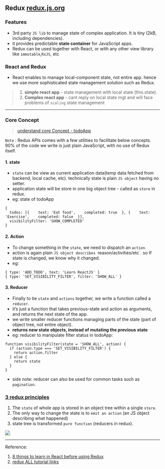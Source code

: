 ## Redux [redux.js.org](https://redux.js.org/)

### Features
- 3rd party `JS lib` to manage state of complex application. It is tiny (2kB, including dependencies).
- it provides predictable **state container** for JavaScript apps.
- Redux can be used together with React, or with any other view library like `immutable`,`RxJS`, etc

### React and Redux
- React enables to manage local-component state, not entire app. hence we use more sophisticated state management solution such as Redux.
> 1. **simple react app** - state management with local state (this.state).
> 2. **Complex react app** - cant reply on local state mgt and will face problems of `scaling` state management 
***

### Core Concept
> [understand core Concept - todoApp](https://redux.js.org/introduction/coreconcepts)

`Note` : Redux APIs comes with a few utilities to facilitate below concepts. 90% of the code we write is just plain JavaScript, with no use of Redux itself.

#### 1. state 
- `state` can be view as current application data(temp data fetched from backend, local cache, etc). technically state is plain `JS object` having no setter.
- application state will be store in one big object tree - called as `store` in redux.
- eg: state of todoApp 
```
{
  todos: [{    text: 'Eat food',    completed: true  }, {    text: 'Exercise',    completed: false  }],
  visibilityFilter: 'SHOW_COMPLETED'
}
```

#### 2. Action
- To change something in the `state`, we need to dispatch an `action`.
- action is again plain `JS object describes `reason/activities/etc`. so  If state is changed, we know why it changed.
- eg:
```
{ type: 'ADD_TODO', text: 'Learn ReactJS' }
{ type: 'SET_VISIBILITY_FILTER', filter: 'SHOW_ALL' }
```
#### 3. Reducer
- Finally to tie `state` and `actions` together, we write a function called a `reducer`.
- it’s just a function that takes previous-state and action as arguments, and returns the next state of the app.
- we write smaller reducer functions managing parts of the state (part of object tree, not entire object).
- **returns new state objects, instead of mutating the previous state**
- eg: reducer to manipulate filter status in todoApp:
```
function visibilityFilter(state = 'SHOW_ALL', action) {
  if (action.type === 'SET_VISIBILITY_FILTER') {
    return action.filter
  } else {
    return state
  }
}
```
- side note: reducer can also be used for common tasks such as `pagination`.

### [3 redux principles](https://redux.js.org/introduction/threeprinciples)
1. The `state` of whole app is stored in an object tree within a single `store`.
2. The only way to change the state is to `emit an action` (an JS object describing what happened)
3. state tree is transformed `pure function` (reducers in redux). 

![](https://github.com/lekhrajdinkar/ReactJS16/blob/master/proj-1/NOTES/asset/redux1.png)

***
Reference:
1. [8 things to learn in React before using Redux](https://www.robinwieruch.de/learn-react-before-using-redux/)
2. [redux ALL  tutorial links](https://github.com/markerikson/react-redux-links/blob/master/redux-tutorials.md)


